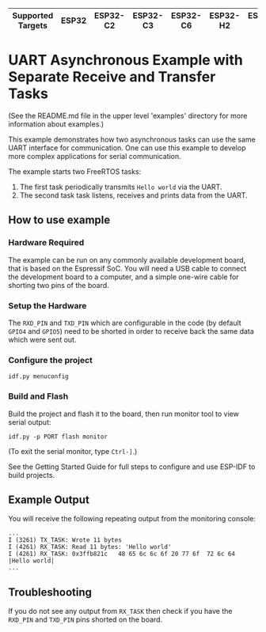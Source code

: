 | Supported Targets | ESP32 | ESP32-C2 | ESP32-C3 | ESP32-C6 | ESP32-H2 | ESP32-S2 | ESP32-S3 |
| ----------------- | ----- | -------- | -------- | -------- | -------- | -------- | -------- |

# UART Asynchronous Example with Separate Receive and Transfer Tasks

(See the README.md file in the upper level 'examples' directory for more information about examples.)

This example demonstrates how two asynchronous tasks can use the same UART interface for communication. One can use
this example to develop more complex applications for serial communication.

The example starts two FreeRTOS tasks:
1. The first task periodically transmits `Hello world` via the UART.
2. The second task task listens, receives and prints data from the UART.

## How to use example

### Hardware Required

The example can be run on any commonly available development board, that is based on the Espressif SoC. You will need a
USB cable to connect the development board to a computer, and a simple one-wire cable for shorting two pins of the board.

### Setup the Hardware

The `RXD_PIN` and `TXD_PIN` which are configurable in the code (by default `GPIO4` and `GPIO5`) need to be shorted in
order to receive back the same data which were sent out.

### Configure the project

```
idf.py menuconfig
```

### Build and Flash

Build the project and flash it to the board, then run monitor tool to view serial output:

```
idf.py -p PORT flash monitor
```

(To exit the serial monitor, type ``Ctrl-]``.)

See the Getting Started Guide for full steps to configure and use ESP-IDF to build projects.

## Example Output

You will receive the following repeating output from the monitoring console:
```
...
I (3261) TX_TASK: Wrote 11 bytes
I (4261) RX_TASK: Read 11 bytes: 'Hello world'
I (4261) RX_TASK: 0x3ffb821c   48 65 6c 6c 6f 20 77 6f  72 6c 64                 |Hello world|
...
```

## Troubleshooting

If you do not see any output from `RX_TASK` then check if you have the `RXD_PIN` and `TXD_PIN` pins shorted on the board.
